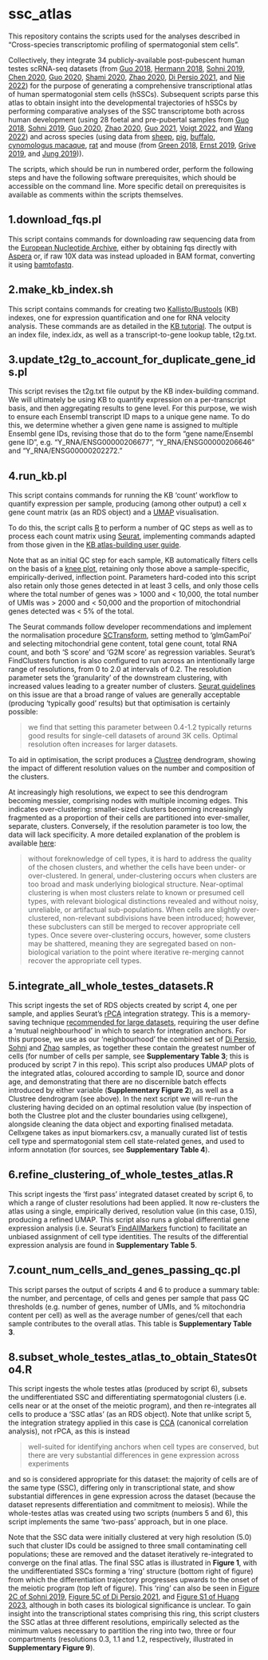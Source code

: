 # ssc_atlas

This repository contains the scripts used for the analyses described in “Cross-species transcriptomic profiling of spermatogonial stem cells”.

Collectively, they integrate 34 publicly-available post-pubescent human testes scRNA-seq datasets (from [Guo 2018](https://pubmed.ncbi.nlm.nih.gov/30315278/), [Hermann 2018](https://pubmed.ncbi.nlm.nih.gov/30404016/), [Sohni 2019](https://pubmed.ncbi.nlm.nih.gov/30726734/), [Chen 2020](https://doi.org/10.1016/j.gendis.2020.09.004), [Guo 2020](http://pubmed.ncbi.nlm.nih.gov/31928944/), [Shami 2020](https://pubmed.ncbi.nlm.nih.gov/32504559/), [Zhao 2020](https://pubmed.ncbi.nlm.nih.gov/33173058/), [Di Persio 2021](https://pubmed.ncbi.nlm.nih.gov/34622232/), and [Nie 2022](https://pubmed.ncbi.nlm.nih.gov/35504286)) for the purpose of generating a comprehensive transcriptional atlas of human spermatogonial stem cells (hSSCs). Subsequent scripts parse this atlas to obtain insight into the developmental trajectories of hSSCs by performing comparative analyses of the SSC transcriptome both across human development (using 28 foetal and pre-pubertal samples from [Guo 2018](https://pubmed.ncbi.nlm.nih.gov/30315278/), [Sohni 2019](https://pubmed.ncbi.nlm.nih.gov/30726734/), [Guo 2020](http://pubmed.ncbi.nlm.nih.gov/31928944/), [Zhao 2020](https://pubmed.ncbi.nlm.nih.gov/33173058/), [Guo 2021](https://pubmed.ncbi.nlm.nih.gov/33453151/), [Voigt 2022](https://pubmed.ncbi.nlm.nih.gov/35856882/), and [Wang 2022](https://pubmed.ncbi.nlm.nih.gov/35513251/)) and across species (using data from [sheep](https://pubmed.ncbi.nlm.nih.gov/33197070/), [pig](https://pubmed.ncbi.nlm.nih.gov/34872612/), [buffalo](https://pubmed.ncbi.nlm.nih.gov/36582818/), [cynomologus macaque](https://pubmed.ncbi.nlm.nih.gov/32795394/), [rat](https://pubmed.ncbi.nlm.nih.gov/35536782/) and mouse (from [Green 2018](https://pubmed.ncbi.nlm.nih.gov/30146481/), [Ernst 2019](https://pubmed.ncbi.nlm.nih.gov/30890697/), [Grive 2019](https://pubmed.ncbi.nlm.nih.gov/30893341), and [Jung 2019](https://pubmed.ncbi.nlm.nih.gov/31237565/))).

The scripts, which should be run in numbered order, perform the following steps and have the following software prerequisites, which should be accessible on the command line. More specific detail on prerequisites is available as comments within the scripts themselves.

## 1.download_fqs.pl

This script contains commands for downloading raw sequencing data from the [European Nucleotide Archive](https://www.ebi.ac.uk/ena/browser/home), either by obtaining fqs directly with [Aspera](https://www.ibm.com/products/aspera) or, if raw 10X data was instead uploaded in BAM format, converting it using [bamtofastq](https://support.10xgenomics.com/docs/bamtofastq).

## 2.make_kb_index.sh

This script contains commands for creating two [Kallisto/Bustools](https://www.kallistobus.tools/) (KB) indexes, one for expression quantification and one for RNA velocity analysis. These commands are as detailed in the [KB tutorial](https://www.kallistobus.tools/tutorials/kb_velocity_index/python/kb_velocity_index/). The output is an index file, index.idx, as well as a transcript-to-gene lookup table, t2g.txt.

## 3.update_t2g_to_account_for_duplicate_gene_ids.pl

This script revises the t2g.txt file output by the KB index-building command. We will ultimately be using KB to quantify expression on a per-transcript basis, and then aggregating results to gene level. For this purpose, we wish to ensure each Ensembl transcript ID maps to a unique gene name. To do this, we determine whether a given gene name is assigned to multiple Ensembl gene IDs, revising those that do to the form “gene name/Ensembl gene ID”, e.g. “Y_RNA/ENSG00000206677”, “Y_RNA/ENSG00000206646” and “Y_RNA/ENSG00000202272.”

## 4.run_kb.pl

This script contains commands for running the KB ‘count’ workflow to quantify expression per sample, producing (among other output) a cell x gene count matrix (as an RDS object) and a [UMAP](https://ui.adsabs.harvard.edu/abs/2018arXiv180203426M) visualisation.

To do this, the script calls [R](https://www.r-project.org/) to perform a number of QC steps as well as to process each count matrix using [Seurat](https://satijalab.org/seurat/), implementing commands adapted from those given in the [KB atlas-building user guide](https://www.kallistobus.tools/tutorials/kb_building_atlas/r/kb_analysis_0_r/).

Note that as an initial QC step for each sample, KB automatically filters cells on the basis of a [knee plot](https://www.cell.com/fulltext/S0092-8674(15)00549-8), retaining only those above a sample-specific, empirically-derived, inflection point. Parameters hard-coded into this script also retain only those genes detected in at least 3 cells, and only those cells where the total number of genes was > 1000 and < 10,000, the total number of UMIs was > 2000 and < 50,000 and the proportion of mitochondrial genes detected was < 5% of the total.

The Seurat commands follow developer recommendations and implement the normalisation procedure [SCTransform](https://genomebiology.biomedcentral.com/articles/10.1186/s13059-019-1874-1), setting method to ‘glmGamPoi’ and selecting mitochondrial gene content, total gene count, total RNA count, and both ‘S score’ and ‘G2M score’ as regression variables. Seurat’s FindClusters function is also configured to run across an intentionally large range of resolutions, from 0 to 2.0 at intervals of 0.2. The resolution parameter sets the ‘granularity’ of the downstream clustering, with increased values leading to a greater number of clusters. [Seurat guidelines](https://satijalab.org/seurat/archive/v3.1/pbmc3k_tutorial.html) on this issue are that a broad range of values are generally acceptable (producing ‘typically good’ results) but that optimisation is certainly possible:

>we find that setting this parameter between 0.4-1.2 typically returns good results for single-cell datasets of around 3K cells. Optimal resolution often increases for larger datasets.

To aid in optimisation, the script produces a [Clustree](https://academic.oup.com/gigascience/article/7/7/giy083/5052205) dendrogram, showing the impact of different resolution values on the number and composition of the clusters.

At increasingly high resolutions, we expect to see this dendrogram becoming messier, comprising nodes with multiple incoming edges. This indicates over-clustering: smaller-sized clusters becoming increasingly fragmented as a proportion of their cells are partitioned into ever-smaller, separate, clusters. Conversely, if the resolution parameter is too low, the data will lack specificity. A more detailed explanation of the problem is available [here](https://bmcbioinformatics.biomedcentral.com/articles/10.1186/s12859-021-03957-4):

>without foreknowledge of cell types, it is hard to address the quality of the chosen clusters, and whether the cells have been under- or over-clustered. In general, under-clustering occurs when clusters are too broad and mask underlying biological structure. Near-optimal clustering is when most clusters relate to known or presumed cell types, with relevant biological distinctions revealed and without noisy, unreliable, or artifactual sub-populations. When cells are slightly over-clustered, non-relevant subdivisions have been introduced; however, these subclusters can still be merged to recover appropriate cell types. Once severe over-clustering occurs, however, some clusters may be shattered, meaning they are segregated based on non-biological variation to the point where iterative re-merging cannot recover the appropriate cell types.

## 5.integrate_all_whole_testes_datasets.R

This script ingests the set of RDS objects created by script 4, one per sample, and applies Seurat’s [rPCA](https://satijalab.org/seurat/articles/integration_rpca.html) integration strategy. This is a memory-saving technique [recommended for large datasets](https://satijalab.org/seurat/articles/integration_large_datasets.html), requiring the user define a ‘mutual neighbourhood’ in which to search for integration anchors. For this purpose, we use as our ‘neighbourhood’ the combined set of [Di Persio](https://pubmed.ncbi.nlm.nih.gov/34622232/), [Sohni](https://pubmed.ncbi.nlm.nih.gov/30726734/) and [Zhao](https://pubmed.ncbi.nlm.nih.gov/33173058/) samples, as together these contain the greatest number of cells (for number of cells per sample, see **Supplementary Table 3**; this is produced by script 7 in this repo). This script also produces UMAP plots of the integrated atlas, coloured according to sample ID, source and donor age, and demonstrating that there are no discernible batch effects introduced by either variable (**Supplementary Figure 2**), as well as a Clustree dendrogram (see above).
In the next script we will re-run the clustering having decided on an optimal resolution value (by inspection of both the Clustree plot and the cluster boundaries using cellxgene), alongside cleaning the data object and exporting finalised metadata. Cellxgene takes as input biomarkers.csv, a manually curated list of testis cell type and spermatogonial stem cell state-related genes, and used to inform annotation (for sources, see **Supplementary Table 4**).

## 6.refine_clustering_of_whole_testes_atlas.R

This script ingests the ‘first pass’ integrated dataset created by script 6, to which a range of cluster resolutions had been applied. It now re-clusters the atlas using a single, empirically derived, resolution value (in this case, 0.15), producing a refined UMAP. This script also runs a global differential gene expression analysis (i.e. Seurat’s [FindAllMarkers](https://satijalab.org/seurat/reference/findallmarkers) function) to facilitate an unbiased assignment of cell type identities. The results of the differential expression analysis are found in **Supplementary Table 5**.

## 7.count_num_cells_and_genes_passing_qc.pl

This script parses the output of scripts 4 and 6 to produce a summary table: the number, and percentage, of cells and genes per sample that pass QC thresholds (e.g. number of genes, number of UMIs, and % mitochondria content per cell) as well as the average number of genes/cell that each sample contributes to the overall atlas. This table is **Supplementary Table 3**.

## 8.subset_whole_testes_atlas_to_obtain_States0to4.R

This script ingests the whole testes atlas (produced by script 6), subsets the undifferentiated SSC and differentiating spermatogonial clusters (i.e. cells near or at the onset of the meiotic program), and then re-integrates all cells to produce a ‘SSC atlas’ (as an RDS object). Note that unlike script 5, the integration strategy applied in this case is [CCA](https://satijalab.org/seurat/articles/integration_rpca.html) (canonical correlation analysis), not rPCA, as this is instead
>well-suited for identifying anchors when cell types are conserved, but there are very substantial differences in gene expression across experiments

and so is considered appropriate for this dataset: the majority of cells are of the same type (SSC), differing only in transcriptional state, and show substantial differences in gene expression across the dataset (because the dataset represents differentiation and commitment to meiosis).
While the whole-testes atlas was created using two scripts (numbers 5 and 6), this script implements the same ‘two-pass’ approach, but in one place.

Note that the SSC data were initially clustered at very high resolution (5.0) such that cluster IDs could be assigned to three small contaminating cell populations; these are removed and the dataset iteratively re-integrated to converge on the final atlas. The final SSC atlas is illustrated in **Figure 1**, with the undifferentiated SSCs forming a ‘ring’ structure (bottom right of figure) from which the differentiation trajectory progresses upwards to the onset of the meiotic program (top left of figure). This ‘ring’ can also be seen in [Figure 2C of Sohni 2019](https://www.ncbi.nlm.nih.gov/pmc/articles/PMC6402825/figure/F2/), [Figure 5C of Di Persio 2021](https://www.ncbi.nlm.nih.gov/pmc/articles/PMC8484693/figure/fig5/), and [Figure S1 of Huang 2023](https://static-content.springer.com/esm/art%3A10.1038%2Fs41556-023-01232-7/MediaObjects/41556_2023_1232_MOESM1_ESM.pdf), although in both cases its biological significance is unclear. To gain insight into the transcriptional states comprising this ring, this script clusters the SSC atlas at three different resolutions, empirically selected as the minimum values necessary to partition the ring into two, three or four compartments (resolutions 0.3, 1.1 and 1.2, respectively, illustrated in **Supplementary Figure 9**).
